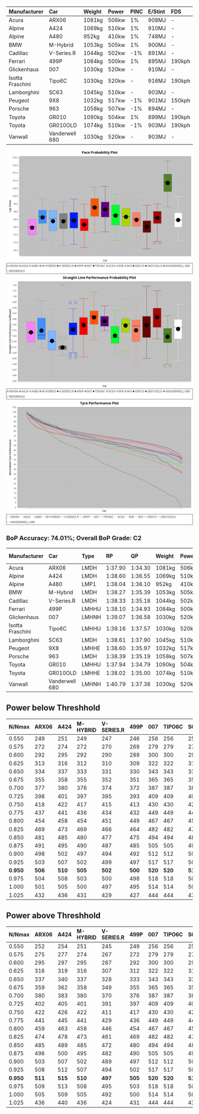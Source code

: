 | Manufacturer     | Car            | Weight | Power | PINC    | E/Stint | FDS     |
|:-|:-|:-|:-|:-|:-|:-|
| Acura            | ARX06          | 1081kg | 506kw | 1%      | 908MJ   |    -    |
| Alpine           | A424           | 1069kg | 510kw | 1%      | 910MJ   |    -    |
| Alpine           | A480           | 952kg  | 410kw | 1%      | 748MJ   |    -    |
| BMW              | M-Hybrid       | 1053kg | 505kw | 1%      | 900MJ   |    -    |
| Cadillac         | V-Series.R     | 1044kg | 502kw | -1%     | 891MJ   |    -    |
| Ferrari          | 499P           | 1084kg | 500kw | 1%      | 895MJ   | 190kph  |
| Glickenhaus      | 007            | 1030kg | 520kw |    -    | 910MJ   |    -    |
| Isotta Fraschini | Tipo6C         | 1030kg | 520kw |    -    | 916MJ   | 190kph  |
| Lamborghini      | SC63           | 1045kg | 510kw |    -    | 903MJ   |    -    |
| Peugeot          | 9X8            | 1032kg | 517kw | -1%     | 901MJ   | 150kph  |
| Porsche          | 963            | 1058kg | 507kw | -1%     | 894MJ   |    -    |
| Toyota           | GR010          | 1090kg | 504kw | 1%      | 899MJ   | 190kph  |
| Toyota           | GR010OLD       | 1074kg | 510kw | -1%     | 903MJ   | 190kph  |
| Vanwall          | Vanderwell 680 | 1030kg | 520kw |    -    | 903MJ   |    -    |

![PACECHART](./IMG/ACOMETHOD.png)
![STRAIGHTLINEPERFORMANCECHART](./IMG/ACOMETHOD_sp.png)
![TYREPERFORMANCECHART](./IMG/ACOMETHOD_tw.png)

### BoP Accuracy: 74.01%; Overall BoP Grade: C2
| Manufacturer     | Car            | Type  | RP      | QP      | Weight | Power¹ | Threshhold | PINC    | Power² | E/Stint | AVG Vmax  | FDS     | RDLC | L/Stint | BOP-Grade | Model Accuracy | Model Points | Match%  |
|:-|:-|:-|:-|:-|:-|:-|:-|:-|:-|:-|:-|:-|:-|:-|:-|:-|:-|:-|
| Acura            | ARX06          | LMDH  | 1:37.90 | 1:34.30 | 1081kg | 506kw  | 210.0kph   | 1%      | 511kw  |  908MJ  | 298.51kph |    -    | 0.98 | 29      | -E1       | 100.00%        | 995          | 58.50%  |
| Alpine           | A424           | LMDH  | 1:38.60 | 1:36.55 | 1069kg | 510kw  | 210.0kph   | 1%      | 515kw  |  910MJ  | 300.04kph |    -    | 1.00 | 29      | +C2       | 100.00%        | 642          | 72.96%  |
| Alpine           | A480           | LMP1  | 1:38.04 | 1:36.10 |  952kg | 410kw  | 210.0kph   | 1%      | 414kw  |  748MJ  | 293.51kph |    -    | 0.98 | 27      | ~A1       | 60.26%         | 849          | 96.78%  |
| BMW              | M-Hybrid       | LMDH  | 1:38.27 | 1:35.39 | 1053kg | 505kw  | 210.0kph   | 1%      | 510kw  |  900MJ  | 296.63kph |    -    | 1.02 | 29      | -B2       | 100.00%        | 1714         | 83.83%  |
| Cadillac         | V-Series.R     | LMDH  | 1:38.33 | 1:35.18 | 1044kg | 502kw  | 210.0kph   | -1%     | 497kw  |  891MJ  | 299.63kph |    -    | 1.02 | 29      | -A2       | 98.95%         | 2271         | 90.76%  |
| Ferrari          | 499P           | LMHHU | 1:38.10 | 1:34.93 | 1084kg | 500kw  | 210.0kph   | 1%      | 505kw  |  895MJ  | 299.73kph | 190kph  | 1.01 | 29      | -C1       | 99.93%         | 2718         | 76.22%  |
| Glickenhaus      | 007            | LMHNH | 1:39.07 | 1:36.58 | 1030kg | 520kw  | 210.0kph   |    -    | 520kw  |  910MJ  | 306.60kph |    -    | 0.96 | 29      | +B1       | 96.34%         | 1634         | 85.42%  |
| Isotta Fraschini | Tipo6C         | LMHHU | 1:39.16 | 1:37.57 | 1030kg | 520kw  | 210.0kph   |    -    | 520kw  |  916MJ  | 305.51kph | 190kph  | 1.08 | 29      | +Ω1       | 92.36%         | 133          | 44.20%  |
| Lamborghini      | SC63           | LMDH  | 1:38.61 | 1:37.90 | 1045kg | 510kw  | 210.0kph   |    -    | 510kw  |  903MJ  | 299.51kph |    -    | 1.04 | 29      | ~A1       | 96.54%         | 418          | 100.00% |
| Peugeot          | 9X8            | LMHHE | 1:38.60 | 1:35.97 | 1032kg | 517kw  | 210.0kph   | -1%     | 512kw  |  901MJ  | 302.71kph | 150kph  | 1.04 | 29      | ~A1       | 88.68%         | 2617         | 100.00% |
| Porsche          | 963            | LMDH  | 1:38.39 | 1:35.19 | 1058kg | 507kw  | 210.0kph   | -1%     | 502kw  |  894MJ  | 299.73kph |    -    | 1.01 | 29      | -A2       | 99.98%         | 6168         | 92.30%  |
| Toyota           | GR010          | LMHHU | 1:37.94 | 1:34.79 | 1090kg | 504kw  | 210.0kph   | 1%      | 509kw  |  899MJ  | 299.85kph | 190kph  | 1.00 | 29      | -C2       | 98.53%         | 3557         | 70.90%  |
| Toyota           | GR010OLD       | LMHHE | 1:38.02 | 1:35.00 | 1074kg | 510kw  | 210.0kph   | -1%     | 505kw  |  903MJ  | 302.91kph | 190kph  | 1.01 | 29      | -C1       | 92.01%         | 1427         | 77.28%  |
| Vanwall          | Vanderwell 680 | LMHNH | 1:40.79 | 1:37.38 | 1030kg | 520kw  | 210.0kph   |    -    | 520kw  |  903MJ  | 300.32kph |    -    | 1.01 | 29      | +Ω2       | 94.62%         | 633          | -12.96% |

## Power below Threshhold
| N/Nmax    | ARX06   | A424    | M-HYBRID | V-SERIES.R | 499P    | 007     | TIPO6C  | SC63    | 9X8     | 963     | GR010   | GR010OLD | VANDERWELL 680 | ​     | RPM      | A480    |
|:-|:-|:-|:-|:-|:-|:-|:-|:-|:-|:-|:-|:-|:-|:-|:-|:-|
|  0.550    |  249    |  251    |  249     |  247       |  246    |  256    |  256    |  251    |  255    |  250    |  248    |  251     |  256           |  ​    |   --     |   -     |
|  0.575    |  272    |  274    |  272     |  270       |  269    |  279    |  279    |  274    |  278    |  273    |  271    |  274     |  279           |  ​    |   --     |   -     |
|  0.600    |  292    |  295    |  292     |  290       |  289    |  300    |  300    |  295    |  298    |  293    |  291    |  295     |  300           |  ​    |   --     |   -     |
|  0.625    |  313    |  316    |  312     |  310       |  309    |  322    |  322    |  316    |  320    |  314    |  312    |  316     |  322           |  ​    |   --     |   -     |
|  0.650    |  334    |  337    |  333     |  331       |  330    |  343    |  343    |  337    |  341    |  335    |  333    |  337     |  343           |  ​    |   --     |   -     |
|  0.675    |  355    |  358    |  355     |  352       |  351    |  365    |  365    |  358    |  363    |  356    |  354    |  358     |  365           |  ​    |   --     |   -     |
|  0.700    |  377    |  380    |  376     |  374       |  372    |  387    |  387    |  380    |  385    |  377    |  375    |  380     |  387           |  ​    |   --     |   -     |
|  0.725    |  398    |  401    |  397     |  395       |  393    |  409    |  409    |  401    |  407    |  399    |  396    |  401     |  409           |  ​    |   --     |   -     |
|  0.750    |  418    |  422    |  417     |  415       |  413    |  430    |  430    |  422    |  427    |  419    |  416    |  422     |  430           |  ​    |   --     |   -     |
|  0.775    |  437    |  441    |  436     |  434       |  432    |  449    |  449    |  441    |  446    |  438    |  435    |  441     |  449           |  ​    |  5000    |  241    |
|  0.800    |  454    |  458    |  454     |  451       |  449    |  467    |  467    |  458    |  464    |  455    |  453    |  458     |  467           |  ​    |  5500    |  285    |
|  0.825    |  469    |  473    |  469     |  466       |  464    |  482    |  482    |  473    |  479    |  470    |  468    |  473     |  482           |  ​    |  6000    |  318    |
|  0.850    |  481    |  485    |  480     |  477       |  475    |  494    |  494    |  485    |  491    |  482    |  479    |  485     |  494           |  ​    |  6500    |  360    |
|  0.875    |  491    |  495    |  490     |  487       |  485    |  505    |  505    |  495    |  502    |  492    |  489    |  495     |  505           |  ​    |  7000    |  402    |
|  0.900    |  498    |  502    |  497     |  494       |  492    |  512    |  512    |  502    |  509    |  499    |  496    |  502     |  512           |  ​    |  7500    |  412    |
|  0.925    |  503    |  507    |  502     |  499       |  497    |  517    |  517    |  507    |  514    |  504    |  501    |  507     |  517           |  ​    |  8000    |  408    |
| **0.950** | **506** | **510** | **505**  | **502**    | **500** | **520** | **520** | **510** | **517** | **507** | **504** | **510**  | **520**        | **​** | **8500** | **411** |
|  0.975    |  504    |  508    |  503     |  500       |  498    |  518    |  518    |  508    |  515    |  505    |  502    |  508     |  518           |  ​    |  9000    |  206    |
|  1.000    |  501    |  505    |  500     |  497       |  495    |  514    |  514    |  505    |  511    |  502    |  499    |  505     |  514           |  ​    |   --     |   -     |
|  1.025    |  432    |  436    |  431     |  429       |  427    |  444    |  444    |  436    |  441    |  433    |  430    |  436     |  444           |  ​    |   --     |   -     |

## Power above Threshhold
| N/Nmax    | ARX06   | A424    | M-HYBRID | V-SERIES.R | 499P    | 007     | TIPO6C  | SC63    | 9X8     | 963     | GR010   | GR010OLD | VANDERWELL 680 | ​     | RPM      | A480    |
|:-|:-|:-|:-|:-|:-|:-|:-|:-|:-|:-|:-|:-|:-|:-|:-|:-|
|  0.550    |  252    |  254    |  251     |  245       |  249    |  256    |  256    |  251    |  252    |  247    |  251    |  249     |  256           |  ​    |   --     |   -     |
|  0.575    |  275    |  277    |  274     |  267       |  272    |  279    |  279    |  274    |  275    |  270    |  274    |  272     |  279           |  ​    |   --     |   -     |
|  0.600    |  295    |  297    |  295     |  287       |  292    |  300    |  300    |  295    |  296    |  290    |  294    |  292     |  300           |  ​    |   --     |   -     |
|  0.625    |  316    |  319    |  316     |  307       |  312    |  322    |  322    |  316    |  317    |  310    |  315    |  312     |  322           |  ​    |   --     |   -     |
|  0.650    |  337    |  340    |  337     |  328       |  333    |  343    |  343    |  337    |  338    |  331    |  336    |  333     |  343           |  ​    |   --     |   -     |
|  0.675    |  359    |  362    |  358     |  349       |  355    |  365    |  365    |  358    |  359    |  352    |  357    |  355     |  365           |  ​    |   --     |   -     |
|  0.700    |  380    |  383    |  380     |  370       |  376    |  387    |  387    |  380    |  381    |  374    |  379    |  376     |  387           |  ​    |   --     |   -     |
|  0.725    |  402    |  405    |  401     |  391       |  397    |  409    |  409    |  401    |  403    |  395    |  400    |  397     |  409           |  ​    |   --     |   -     |
|  0.750    |  422    |  426    |  422     |  411       |  417    |  430    |  430    |  422    |  423    |  415    |  421    |  417     |  430           |  ​    |   --     |   -     |
|  0.775    |  441    |  445    |  441     |  429       |  436    |  449    |  449    |  441    |  442    |  434    |  440    |  436     |  449           |  ​    |  5000    |  241    |
|  0.800    |  459    |  463    |  458     |  446       |  454    |  467    |  467    |  458    |  460    |  451    |  457    |  454     |  467           |  ​    |  5500    |  285    |
|  0.825    |  474    |  478    |  473     |  461       |  469    |  482    |  482    |  473    |  475    |  466    |  472    |  469     |  482           |  ​    |  6000    |  318    |
|  0.850    |  485    |  489    |  485     |  472       |  480    |  494    |  494    |  485    |  486    |  477    |  484    |  480     |  494           |  ​    |  6500    |  360    |
|  0.875    |  496    |  500    |  495     |  482       |  490    |  505    |  505    |  495    |  497    |  487    |  494    |  490     |  505           |  ​    |  7000    |  402    |
|  0.900    |  503    |  507    |  502     |  489       |  497    |  512    |  512    |  502    |  504    |  494    |  501    |  497     |  512           |  ​    |  7500    |  412    |
|  0.925    |  508    |  512    |  507     |  494       |  502    |  517    |  517    |  507    |  509    |  499    |  506    |  502     |  517           |  ​    |  8000    |  408    |
| **0.950** | **511** | **515** | **510**  | **497**    | **505** | **520** | **520** | **510** | **512** | **502** | **509** | **505**  | **520**        | **​** | **8500** | **411** |
|  0.975    |  509    |  513    |  508     |  495       |  503    |  518    |  518    |  508    |  510    |  500    |  507    |  503     |  518           |  ​    |  9000    |  206    |
|  1.000    |  505    |  509    |  505     |  492       |  500    |  514    |  514    |  505    |  506    |  497    |  504    |  500     |  514           |  ​    |   --     |   -     |
|  1.025    |  436    |  440    |  436     |  424       |  431    |  444    |  444    |  436    |  437    |  429    |  435    |  431     |  444           |  ​    |   --     |   -     |

